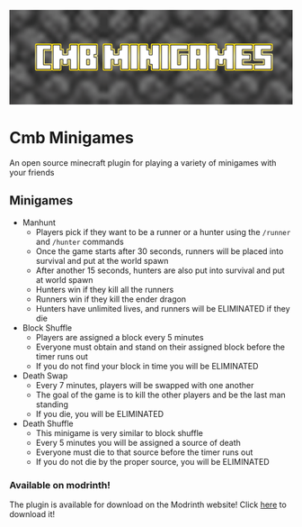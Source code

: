 ![CmbMinigamesBanner.png](https://github.com/29cmb/CmbMinigames/blob/master/docs/images/CmbMinigamesBanner.png?raw=true)

# Cmb Minigames
An open source minecraft plugin for playing a variety of minigames with your friends

## Minigames
- Manhunt
    - Players pick if they want to be a runner or a hunter using the `/runner` and `/hunter` commands
    - Once the game starts after 30 seconds, runners will be placed into survival and put at the world spawn
    - After another 15 seconds, hunters are also put into survival and put at world spawn
    - Hunters win if they kill all the runners
    - Runners win if they kill the ender dragon
    - Hunters have unlimited lives, and runners will be ELIMINATED if they die
- Block Shuffle
    - Players are assigned a block every 5 minutes
    - Everyone must obtain and stand on their assigned block before the timer runs out
    - If you do not find your block in time you will be ELIMINATED
- Death Swap
    - Every 7 minutes, players will be swapped with one another
    - The goal of the game is to kill the other players and be the last man standing
    - If you die, you will be ELIMINATED
- Death Shuffle
    - This minigame is very similar to block shuffle
    - Every 5 minutes you will be assigned a source of death
    - Everyone must die to that source before the timer runs out
    - If you do not die by the proper source, you will be ELIMINATED

### Available on modrinth!
The plugin is available for download on the Modrinth website! Click [here](https://modrinth.com/plugin/cmb-minigames) to download it!